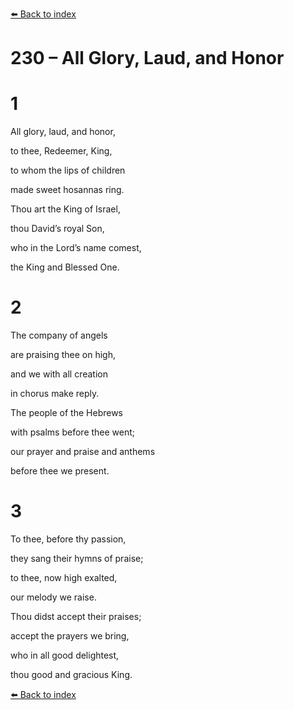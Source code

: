 [⬅️ Back to index](../README.md)

# 230 – All Glory, Laud, and Honor





# 1

All glory, laud, and honor,

to thee, Redeemer, King,

to whom the lips of children

made sweet hosannas ring.

Thou art the King of Israel,

thou David’s royal Son,

who in the Lord’s name comest,

the King and Blessed One.



# 2

The company of angels

are praising thee on high,

and we with all creation

in chorus make reply.

The people of the Hebrews

with psalms before thee went;

our prayer and praise and anthems

before thee we present.



# 3

To thee, before thy passion,

they sang their hymns of praise;

to thee, now high exalted,

our melody we raise.

Thou didst accept their praises;

accept the prayers we bring,

who in all good delightest,

thou good and gracious King.

[⬅️ Back to index](../README.md)
